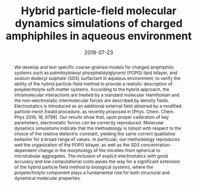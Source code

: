 ---
title: Hybrid particle-field molecular dynamics simulations of charged amphiphiles in aqueous environment
authors:
- Hima Bindu Kolli
- Antonio de Nicola
- Sigbjørn Løland Bore
- Ken Schäfer
- Gregor Diezemann
- Jürgen Gauss
- Toshihiro Kawakatsu
- Zhong-Yuan Lu
- 朱有亮
- Giuseppe Milano
- Michele Cascella
date: '2018-07-23'
doi: 10.1021/acs.jctc.8b00466
publish_types: ['期刊文章']
publication: Journal of Chemical Theory and Computation
abstract: We develop and test specific coarse-grained models for charged  amphiphilic systems such as  palmitoyloleoyl phosphatidylglycerol  (POPG) lipid bilayer, and sodium dodecyl sulphate (SDS)  surfactant in  aqueous environment, to verify the ability of the hybrid particle-field  method to provide a  realistic description of polyelectrolyte  soft-matter systems. According to the hybrid approach, the   intramolecular interactions are treated by a standard molecular  Hamiltonian and the non-electrostatic  intermolecular forces are  described by density fields. Electrostatics is introduced as an  additional  external field obtained by a modified particle-mesh Ewald  procedure, as recently proposed in [Phys.  Chem. Chem. Phys 2016, 18,  9799]. Our results show that, upon proper calibration of key parameters,   electrostatic forces can be correctly reproduced. Molecular dynamics  simulations indicate that the  methodology is robust with respect to the  choice of the relative dielectric constant, yielding the same  correct  qualitative behavior for a broad range of values. In particular, our  methodology reproduces well  the organization of the POPG bilayer, as  well as the SDS concentration-dependent change in the  morphology of the  micelles from spherical to microtubular aggregates. The inclusion of  explicit  electrostatics with good accuracy and low computational costs  paves the way for a significant extension  of the hybrid particle field  method to biological systems, where the polyelectrolyte component plays a   fundamental role for both structural and dynamical molecular  properties.
url_pdf: https://pubs.acs.org/doi/10.1021/acs.jctc.8b00466
---